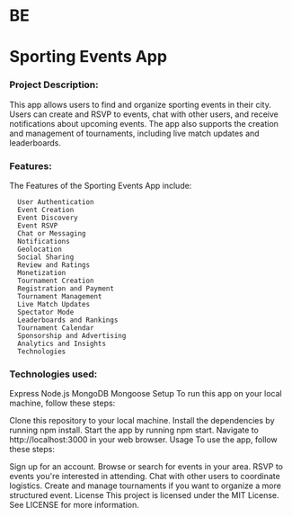 # BE
 
<h1> Sporting Events App </h1>

<h3> Project Description: </h3>

This app allows users to find and organize sporting events in their city. Users can create and RSVP to events, chat with other users, and receive notifications about upcoming events. The app also supports the creation and management of tournaments, including live match updates and leaderboards.

<h3>Features: </h3>

The Features of the Sporting Events App include:

      User Authentication
      Event Creation
      Event Discovery
      Event RSVP
      Chat or Messaging
      Notifications
      Geolocation
      Social Sharing
      Review and Ratings
      Monetization
      Tournament Creation
      Registration and Payment
      Tournament Management
      Live Match Updates
      Spectator Mode
      Leaderboards and Rankings
      Tournament Calendar
      Sponsorship and Advertising
      Analytics and Insights
      Technologies

<h3> Technologies used: </h3>
Express
Node.js
MongoDB
Mongoose
Setup
To run this app on your local machine, follow these steps:

Clone this repository to your local machine.
Install the dependencies by running npm install.
Start the app by running npm start.
Navigate to http://localhost:3000 in your web browser.
Usage
To use the app, follow these steps:

Sign up for an account.
Browse or search for events in your area.
RSVP to events you're interested in attending.
Chat with other users to coordinate logistics.
Create and manage tournaments if you want to organize a more structured event.
License
This project is licensed under the MIT License. See LICENSE for more information.
